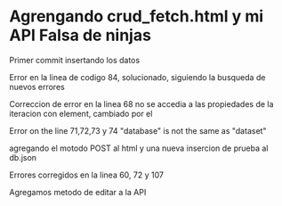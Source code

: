 # Agrengando crud_fetch.html y mi API Falsa de ninjas

Primer commit insertando los datos

Error en la linea de codigo 84, solucionado, siguiendo la busqueda de nuevos errores

Correccion de error en la linea 68 no se accedia a las propiedades de la iteracion con element, cambiado por el

Error on the line  71,72,73 y 74  "database" is not the same as "dataset"

agregando el motodo POST al html y una nueva insercion de prueba al db.json

Errores corregidos en la linea 60, 72 y 107

Agregamos metodo de editar a la API